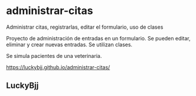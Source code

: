 # administrar-citas
Administrar citas, registrarlas, editar el formulario, uso de clases

Proyecto de administración de entradas en un formulario.
Se pueden editar, eliminar y crear nuevas entradas.
Se utilizan clases.

Se simula pacientes de una veterinaria.

https://luckybjj.github.io/administrar-citas/

## LuckyBjj
